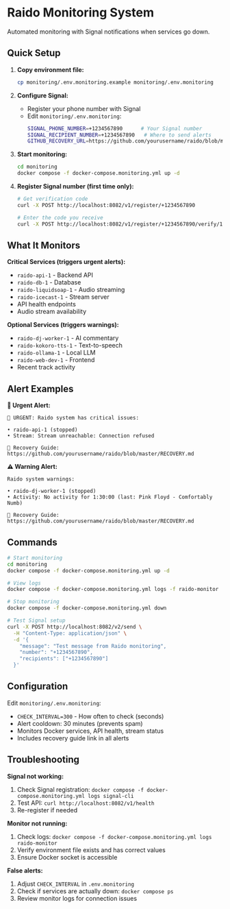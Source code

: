 # Raido Monitoring System

Automated monitoring with Signal notifications when services go down.

## Quick Setup

1. **Copy environment file:**
   ```bash
   cp monitoring/.env.monitoring.example monitoring/.env.monitoring
   ```

2. **Configure Signal:**
   - Register your phone number with Signal
   - Edit `monitoring/.env.monitoring`:
     ```bash
     SIGNAL_PHONE_NUMBER=+1234567890      # Your Signal number
     SIGNAL_RECIPIENT_NUMBER=+1234567890   # Where to send alerts
     GITHUB_RECOVERY_URL=https://github.com/yourusername/raido/blob/master/RECOVERY.md
     ```

3. **Start monitoring:**
   ```bash
   cd monitoring
   docker compose -f docker-compose.monitoring.yml up -d
   ```

4. **Register Signal number (first time only):**
   ```bash
   # Get verification code
   curl -X POST http://localhost:8082/v1/register/+1234567890
   
   # Enter the code you receive
   curl -X POST http://localhost:8082/v1/register/+1234567890/verify/123456
   ```

## What It Monitors

**Critical Services (triggers urgent alerts):**
- `raido-api-1` - Backend API
- `raido-db-1` - Database
- `raido-liquidsoap-1` - Audio streaming
- `raido-icecast-1` - Stream server
- API health endpoints
- Audio stream availability

**Optional Services (triggers warnings):**
- `raido-dj-worker-1` - AI commentary
- `raido-kokoro-tts-1` - Text-to-speech
- `raido-ollama-1` - Local LLM
- `raido-web-dev-1` - Frontend
- Recent track activity

## Alert Examples

**🚨 Urgent Alert:**
```
🚨 URGENT: Raido system has critical issues:

• raido-api-1 (stopped)
• Stream: Stream unreachable: Connection refused

🔧 Recovery Guide: https://github.com/yourusername/raido/blob/master/RECOVERY.md
```

**⚠️ Warning Alert:**
```
Raido system warnings:

• raido-dj-worker-1 (stopped)
• Activity: No activity for 1:30:00 (last: Pink Floyd - Comfortably Numb)

🔧 Recovery Guide: https://github.com/yourusername/raido/blob/master/RECOVERY.md
```

## Commands

```bash
# Start monitoring
cd monitoring
docker compose -f docker-compose.monitoring.yml up -d

# View logs
docker compose -f docker-compose.monitoring.yml logs -f raido-monitor

# Stop monitoring
docker compose -f docker-compose.monitoring.yml down

# Test Signal setup
curl -X POST http://localhost:8082/v2/send \
  -H "Content-Type: application/json" \
  -d '{
    "message": "Test message from Raido monitoring",
    "number": "+1234567890",
    "recipients": ["+1234567890"]
  }'
```

## Configuration

Edit `monitoring/.env.monitoring`:

- `CHECK_INTERVAL=300` - How often to check (seconds)
- Alert cooldown: 30 minutes (prevents spam)
- Monitors Docker services, API health, stream status
- Includes recovery guide link in all alerts

## Troubleshooting

**Signal not working:**
1. Check Signal registration: `docker compose -f docker-compose.monitoring.yml logs signal-cli`
2. Test API: `curl http://localhost:8082/v1/health`
3. Re-register if needed

**Monitor not running:**
1. Check logs: `docker compose -f docker-compose.monitoring.yml logs raido-monitor`
2. Verify environment file exists and has correct values
3. Ensure Docker socket is accessible

**False alerts:**
1. Adjust `CHECK_INTERVAL` in `.env.monitoring`
2. Check if services are actually down: `docker compose ps`
3. Review monitor logs for connection issues